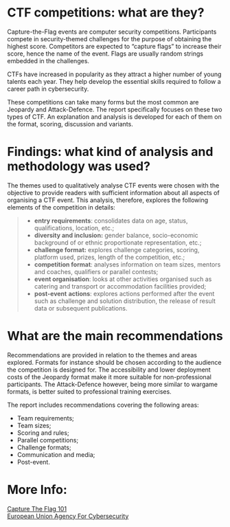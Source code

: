 
# CTF competitions: what are they? 

Capture-the-Flag events are computer security competitions. Participants compete in security-themed challenges for the purpose of obtaining the highest score. Competitors are expected to “capture flags” to increase their score, hence the name of the event. Flags are usually random strings embedded in the challenges.

CTFs have increased in popularity as they attract a higher number of young talents each year. They help develop the essential skills required to follow a career path in cybersecurity.

These competitions can take many forms but the most common are Jeopardy and Attack-Defence. The report specifically focuses on these two types of CTF. An explanation and analysis is developed for each of them on the format, scoring, discussion and variants.

# Findings: what kind of analysis and methodology was used?

The themes used to qualitatively analyse CTF events were chosen with the objective to provide readers with sufficient information about all aspects of organising a CTF event. This analysis, therefore, explores the following elements of the competition in details:

> -   **entry requirements**: consolidates data on age, status, qualifications, location, etc.;
> -   **diversity and inclusion:**  gender balance, socio-economic background of or ethnic proportionate representation, etc.;
> -   **challenge format:**  explores challenge categories, scoring, platform used, prizes, length of the competition, etc.;
> -   **competition format**: analyses information on team sizes, mentors and coaches, qualifiers or parallel contests;
> -   **event organisation**: looks at other activities organised such as catering and transport or accommodation facilities provided;
> -   **post-event**  **actions**: explores actions performed after the event such as challenge and solution distribution, the release of result data or subsequent publications.

# What are the main recommendations

Recommendations are provided in relation to the themes and areas explored. Formats for instance should be chosen according to the audience the competition is designed for. The accessibility and lower deployment costs of the Jeopardy format make it more suitable for non-professional participants. The Attack-Defence however, being more similar to wargame formats, is better suited to professional training exercises.

The report includes recommendations covering the following areas:

-   Team requirements;
-   Team sizes;
-   Scoring and rules;
-   Parallel competitions;
-   Challenge formats;
-   Communication and media;
-   Post-event.

# More Info:  
[Capture The Flag 101](https://ctf101.org/)  
[European Union Agency For Cybersecurity](https://www.enisa.europa.eu/news/enisa-news/capture-the-flag-competitions-all-you-ever-wanted-to-know)
